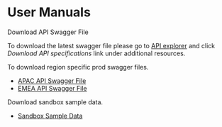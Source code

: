 User Manuals
============

Download API Swagger File

To download the latest swagger file please go to [API explorer](../api/?type=post&path=/fv_emea/v1/asmHistoryUpdate) and click *Download API specifications* link under additional resources.

To download region specific prod swagger files.

- [APAC API Swagger File](https://raw.githubusercontent.com/Fiserv/firstvision-emea/develop/assets/swagger/PROD/prod_apac.yml)
- [EMEA API Swagger File](https://raw.githubusercontent.com/Fiserv/firstvision-emea/develop/assets/swagger/PROD/prod_emea.yaml)

Download sandbox sample data.

- [Sandbox Sample Data](https://raw.githubusercontent.com/Fiserv/firstvision-emea/develop/assets/SandboxSampleData.pdf)
